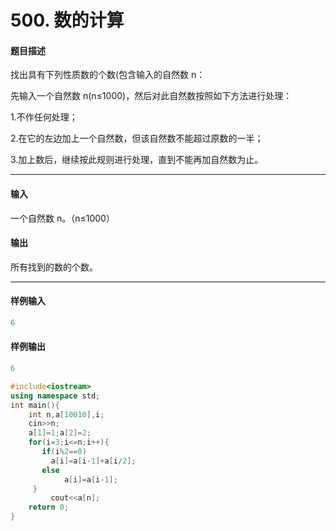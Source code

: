 # 500. 数的计算

#### 题目描述

 找出具有下列性质数的个数(包含输入的自然数 n：

 先输入一个自然数 n(n≤1000)，然后对此自然数按照如下方法进行处理：

 1.不作任何处理；

 2.在它的左边加上一个自然数，但该自然数不能超过原数的一半；

 3.加上数后，继续按此规则进行处理，直到不能再加自然数为止。

------

#### 输入

 一个自然数 n。（n≤1000）

#### 输出

 所有找到的数的个数。

------

#### 样例输入

```c++
6
```

#### 样例输出

```c++
6
```

```c++
#include<iostream>
using namespace std;
int main(){
	int n,a[10010],i;
	cin>>n;
  	a[1]=1;a[2]=2;
    for(i=3;i<=n;i++){
	   if(i%2==0)
         a[i]=a[i-1]+a[i/2];
       else 
       		a[i]=a[i-1];
     }
         cout<<a[n];
	return 0;
}
```


